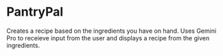 # PantryPal
 Creates a recipe based on the ingredients you have on hand. Uses Gemini Pro to receieve input from the user and displays a recipe from the given ingredients.
